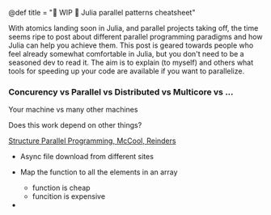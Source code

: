 @def title = "🚧 WIP 🚧 Julia parallel patterns cheatsheet"

With atomics landing soon in Julia, and parallel projects taking off, the time seems ripe to post about different parallel programming paradigms and how Julia can help you achieve them.
This post is geared towards people who feel already somewhat comfortable in Julia, but you don't need to be a seasoned dev to read it. The aim is to explain (to myself) and others what tools for speeding up your code are available if you want to parallelize.

### Concurency vs Parallel vs Distributed vs Multicore vs ...
Your machine vs many other machines

Does this work depend on other things?

[Structure Parallel Programming, McCool, Reinders]()

- Async file download from different sites
- Map the function to all the elements in an array
  - function is cheap
  - funcition is expensive
  
- 
